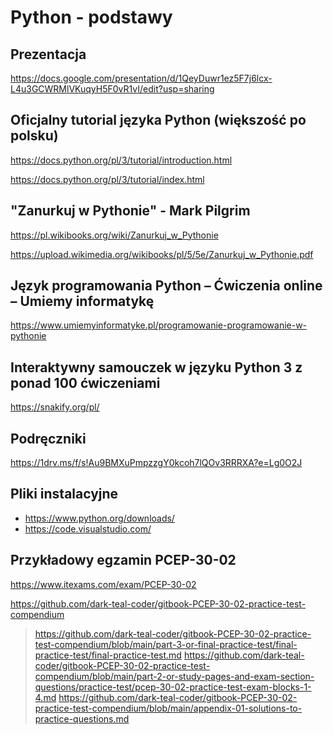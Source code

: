 # Python - podstawy 

## Prezentacja 

https://docs.google.com/presentation/d/1QeyDuwr1ez5F7j6lcx-L4u3GCWRMlVKuqyH5F0vR1vI/edit?usp=sharing


## Oficjalny tutorial języka Python (większość po polsku)

https://docs.python.org/pl/3/tutorial/introduction.html

https://docs.python.org/pl/3/tutorial/index.html


## "Zanurkuj w Pythonie" - Mark Pilgrim

https://pl.wikibooks.org/wiki/Zanurkuj_w_Pythonie

https://upload.wikimedia.org/wikibooks/pl/5/5e/Zanurkuj_w_Pythonie.pdf


## Język programowania Python &ndash; Ćwiczenia online – Umiemy informatykę

https://www.umiemyinformatyke.pl/programowanie-programowanie-w-pythonie

## Interaktywny samouczek w języku Python 3 z ponad 100 ćwiczeniami

https://snakify.org/pl/


## Podręczniki

https://1drv.ms/f/s!Au9BMXuPmpzzgY0kcoh7lQOv3RRRXA?e=Lg0O2J


## Pliki instalacyjne

- https://www.python.org/downloads/
- https://code.visualstudio.com/


## Przykładowy egzamin PCEP-30-02

https://www.itexams.com/exam/PCEP-30-02

https://github.com/dark-teal-coder/gitbook-PCEP-30-02-practice-test-compendium

> https://github.com/dark-teal-coder/gitbook-PCEP-30-02-practice-test-compendium/blob/main/part-3-or-final-practice-test/final-practice-test/final-practice-test.md
> https://github.com/dark-teal-coder/gitbook-PCEP-30-02-practice-test-compendium/blob/main/part-2-or-study-pages-and-exam-section-questions/practice-test/pcep-30-02-practice-test-exam-blocks-1-4.md
> https://github.com/dark-teal-coder/gitbook-PCEP-30-02-practice-test-compendium/blob/main/appendix-01-solutions-to-practice-questions.md
